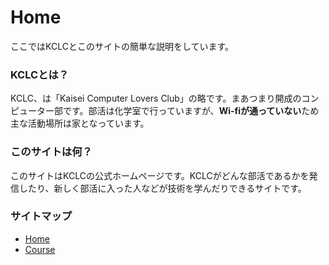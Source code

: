 # Home

ここではKCLCとこのサイトの簡単な説明をしています。

### KCLCとは？

KCLC、は「Kaisei Computer Lovers Club」の略です。まあつまり開成のコンピューター部です。部活は化学室で行っていますが、**Wi-fiが通っていない**ため主な活動場所は家となっています。

### このサイトは何？

このサイトはKCLCの公式ホームページです。KCLCがどんな部活であるかを発信したり、新しく部活に入った人などが技術を学んだりできるサイトです。

### サイトマップ

- [Home](#)
- [Course](./articles/)
